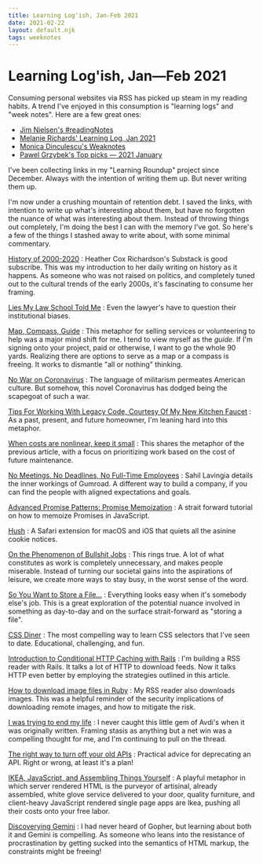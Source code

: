 ```yaml
---
title: Learning Log'ish, Jan-Feb 2021
date: 2021-02-22
layout: default.njk
tags: weeknotes
---
```


# Learning Log'ish, Jan&mdash;Feb 2021

Consuming personal websites via RSS has picked up steam in my reading habits.
A trend I've enjoyed in this consumption is "learning logs" and "week notes".
Here are a few great ones:

- [Jim Nielsen's #readingNotes](https://blog.jim-nielsen.com/tags/#readingNotes)
- [Melanie Richards' Learning Log, Jan 2021](https://melanie-richards.com/blog/learning-log-2101/)
- [Monica Dinculescu's Weaknotes](https://meowni.ca/weaknotes/)
- [Pawel Grzybek's Top picks — 2021 January](https://pawelgrzybek.com/top-picks-2021-january/)

I've been collecting links in my "Learning Roundup" project since December.
Always with the intention of writing them up.
But never writing them up.

I'm now under a crushing mountain of retention debt.
I saved the links, with intention to write up what's interesting about them, but have no forgotten the nuance of what was interesting about them.
Instead of throwing things out completely, I'm doing the best I can with the memory I've got.
So here's a few of the things I stashed away to write about, with some minimal commentary.

[History of 2000-2020](https://heathercoxrichardson.substack.com/p/december-30-2020)
: Heather Cox Richardson's Substack is good subscribe. This was my introduction to her daily writing on history as it happens. As someone who was not raised on politics, and completely tuned out to the cultural trends of the early 2000s, it's fascinating to consume her framing.

[Lies My Law School Told Me](https://writing.kemitchell.com/2021/01/03/Lies-My-Law-School-Told-Me.html)
: Even the lawyer's have to question their institutional biases.

[Map, Compass, Guide](https://jonathanstark.com/daily/20201221-2312-map-compass-guide)
: This metaphor for selling services or volunteering to help was a major mind shift for me. I tend to view myself as the _guide_. If I'm signing onto your project, paid or otherwise, I want to go the whole 90 yards. Realizing there are options to serve as a map or a compass is freeing. It works to dismantle "all or nothing" thinking.

[No War on Coronavirus](https://writing.kemitchell.com/2021/01/04/No-War-on-Coronavirus.html)
: The language of militarism permeates American culture. But somehow, this novel Coronavirus has dodged being the scapegoat of such a war.

[Tips For Working With Legacy Code, Courtesy Of My New Kitchen Faucet](https://www.stevenhicks.me/blog/2021/01/tips-for-working-with-legacy-code/)
: As a past, present, and future homeowner, I'm leaning hard into this metaphor.

[When costs are nonlinear, keep it small](https://jessitron.com/2021/01/18/when-costs-are-nonlinear-keep-it-small)
: This shares the metaphor of the previous article, with a focus on prioritizing work based on the cost of future maintenance.

[No Meetings, No Deadlines, No Full-Time Employees](https://sahillavingia.com/work)
: Sahil Lavingia details the inner workings of Gumroad. A different way to build a company, if you can find the people with aligned expectations and goals.

[Advanced Promise Patterns: Promise Memoization](https://www.jonmellman.com/posts/promise-memoization)
: A strait forward tutorial on how to memoize Promises in JavaScript.

[Hush](https://oblador.github.io/hush/)
: A Safari extension for macOS and iOS that quiets all the asinine cookie notices.

[On the Phenomenon of Bullshit Jobs](https://www.strike.coop/bullshit-jobs/)
: This rings true. A lot of what constitutes as work is completely unnecessary, and makes people miserable. Instead of turning our societal gains into the aspirations of leisure, we create more ways to stay busy, in the worst sense of the word.

[So You Want to Store a File...](https://kellysutton.com/2021/01/26/so-you-want-to-store-a-file.html)
: Everything looks easy when it's somebody else's job. This is a great exploration of the potential nuance involved in something as day-to-day and on the surface strait-forward as "storing a file".

[CSS Diner](https://flukeout.github.io/)
: The most compelling way to learn CSS selectors that I've seen to date. Educational, challenging, and fun.

[Introduction to Conditional HTTP Caching with Rails](https://thoughtbot.com/blog/introduction-to-conditional-http-caching-with-rails)
: I'm building a RSS reader with Rails. It talks a lot of HTTP to download feeds. Now it talks HTTP even better by employing the strategies outlined in this article.

[How to download image files in Ruby](https://www.twilio.com/blog/download-image-files-ruby)
: My RSS reader also downloads images. This was a helpful reminder of the security implications of downloading remote images, and how to mitigate the risk.

[I was trying to end my life](https://journal.avdi.org/2017/12/31/i-was-trying-to-end-my-life/)
: I never caught this little gem of Avdi's when it was originally written. Framing stasis as anything but a net win was a compelling thought for me, and I'm continuing to pull on the thread.

[The right way to turn off your old APIs](https://httptoolkit.tech/blog/how-to-turn-off-your-old-apis/)
: Practical advice for deprecating an API. Right or wrong, at least it's a plan!

[IKEA, JavaScript, and Assembling Things Yourself](https://blog.jim-nielsen.com/2021/ikea-and-javascript/)
: A playful metaphor in which server rendered HTML is the purveyor of artisinal, already assembled, white glove service delivered to your door, quality furniture, and client-heavy JavaScript rendered single page apps are Ikea, pushing all their costs onto your free labor.

[Discoverying Gemini](https://hans.gerwitz.com/2021/02/09/gemini.html)
: I had never heard of Gopher, but learning about both it and Gemini is compelling. As someone who leans into the resistance of procrastination by getting sucked into the semantics of HTML markup, the constraints might be freeing!
